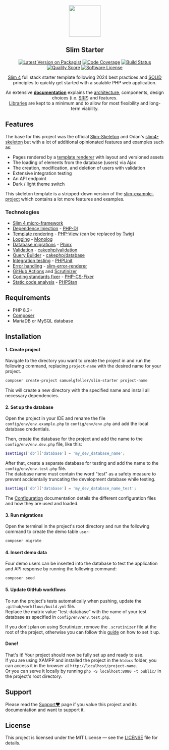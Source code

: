 <div align="center">
<a href="https://github.com/samuelgfeller/slim-starter">
<img src="https://github.com/samuelgfeller/slim-example-project/assets/31797204/8e39b63f-adbf-443c-8ed9-dc5924fd4e0c" width="100px">  
</a>

## Slim Starter

[![Latest Version on Packagist](https://img.shields.io/github/release/samuelgfeller/slim-starter.svg)](https://packagist.org/packages/samuelgfeller/slim-starter)
[![Code Coverage](https://scrutinizer-ci.com/g/samuelgfeller/slim-starter/badges/coverage.png?b=master)](https://scrutinizer-ci.com/g/samuelgfeller/slim-starter/?branch=master)
[![Build Status](https://scrutinizer-ci.com/g/samuelgfeller/slim-starter/badges/build.png?b=master)](https://scrutinizer-ci.com/g/samuelgfeller/slim-starter/build-status/master)
[![Quality Score](https://img.shields.io/scrutinizer/quality/g/samuelgfeller/slim-starter.svg)](https://scrutinizer-ci.com/g/samuelgfeller/slim-starter/?branch=master)
[![Software License](https://img.shields.io/badge/license-MIT-brightgreen.svg)](https://github.com/samuelgfeller/slim-starter/blob/master/LICENSE)

[Slim 4](https://www.slimframework.com/) full stack starter template following 2024 best practices and
[SOLID](https://en.wikipedia.org/wiki/SOLID) principles to quickly get started with a scalable PHP web application.

An extensive [**documentation**](https://samuel-gfeller/docs) explains
the [architecture](https://samuel-gfeller.ch/docs/Architecture), components,
design choices (i.e. 
[SRP](https://samuel-gfeller.ch/docs/Single-Responsibility-Principle-(SRP)))
and features.  
[Libraries](https://samuel-gfeller.ch/docs/Libraries-and-Framework)
are kept to a minimum and to allow for most flexibility and long-term viability.

</div>

## Features

The base for this project was the official
[Slim-Skeleton](https://github.com/slimphp/Slim-Skeleton) and
Odan's [slim4-skeleton](https://github.com/odan/slim4-skeleton)
but with a lot of additional opinionated
features and examples such as:

* Pages rendered by a [template renderer](https://samuel-gfeller.ch/docs/Template-Rendering) 
with layout and versioned assets
* The loading of elements from the database (users) via Ajax
* The creation, modification, and deletion of users with validation
* Extensive integration testing
* An API endpoint
* Dark / light theme switch

This skeleton template is a stripped-down version of the
[slim-example-project](https://github.com/samuelgfeller/slim-example-project) which contains 
a lot more features and examples.

### Technologies

* [Slim 4 micro-framework](https://github.com/slimphp/Slim)
* [Dependency Injection](https://samuel-gfeller.ch/docs/Dependency-Injection) - [PHP-DI](https://php-di.org/)
* [Template rendering](https://samuel-gfeller.ch/docs/Template-Rendering) - [PHP-View](https://github.com/slimphp/PHP-View) 
(can be replaced by [Twig](https://twig.symfony.com/))
* [Logging](https://samuel-gfeller.ch/docs/Logging) - [Monolog](https://github.com/Seldaek/monolog)
* [Database migrations](https://samuel-gfeller.ch/docs/Database-Migrations) - [Phinx](https://phinx.org/)
* [Validation](https://samuel-gfeller.ch/docs/Validation) - [cakephp/validation](https://book.cakephp.org/4/en/core-libraries/validation.html)
* [Query Builder](https://samuel-gfeller.ch/docs/Repository-and-Query-Builder) - [cakephp/database](https://book.cakephp.org/5/en/orm/query-builder.html)
* [Integration testing](https://samuel-gfeller.ch/docs/Writing-Tests) - [PHPUnit](https://github.com/sebastianbergmann/phpunit/)
* [Error handling](https://samuel-gfeller.ch/docs/Error-Handling) - [slim-error-renderer](https://github.com/samuelgfeller/slim-error-renderer)
* [GitHub Actions](https://samuel-gfeller.ch/docs/GitHub-Actions) and [Scrutinizer](https://samuel-gfeller.ch/docs/How-to-set-up-Scrutinizer)
* [Coding standards fixer](https://samuel-gfeller.ch/docs/Coding-Standards-Fixer) - [PHP-CS-Fixer](https://github.com/PHP-CS-Fixer/PHP-CS-Fixer)
* [Static code analysis](https://samuel-gfeller.ch/docs/PHPStan-Static-Code-Analysis) - [PHPStan](https://github.com/phpstan/phpstan)

## Requirements
* PHP 8.2+
* [Composer](https://samuel-gfeller.ch/docs/Composer)
* MariaDB or MySQL database

## Installation
#### 1. Create project
Navigate to the directory you want to create the project in and run the following 
command, replacing `project-name` with the desired name for your project.
```bash
composer create-project samuelgfeller/slim-starter project-name
```
This will create a new directory with the specified name and install all 
necessary dependencies.

#### 2. Set up the database
Open the project in your IDE and rename the file `config/env/env.example.php` to `config/env/env.php` 
and add the local database credentials.  

Then, create the database for the project and add the name to the `config/env/env.dev.php` 
file, like this:
```php
$settings['db']['database'] = 'my_dev_database_name';
```
After that, create a separate database for testing and add the name to the `config/env/env.test.php` 
file.   
The database name must contain the word "test" as a safety measure to prevent 
accidentally truncating the development database while testing.
```php
$settings['db']['database'] = 'my_dev_database_name_test';
```

The [Configuration](https://samuel-gfeller.ch/docs/Configuration) 
documentation details the different configuration files and how they are used and loaded. 

#### 3. Run migrations
Open the terminal in the project's root directory and run the following command to create the 
demo table `user`:
```bash
composer migrate
```

#### 4. Insert demo data
Four demo users can be inserted into the database to test the application and API response by
running the following command:

```bash
composer seed
```

#### 5. Update GitHub workflows

To run the project's tests automatically when pushing, update the 
`.github/workflows/build.yml` file.   
Replace the matrix value "test-database" with the name of 
your test database as specified in `config/env/env.test.php`.

If you don't plan on using Scrutinizer, remove the `.scrutinizer` file at the root of the project,
otherwise you can follow this
[guide](https://samuel-gfeller.ch/docs/How-to-set-up-Scrutinizer)
on how to set it up.

#### Done!
That's it! Your project should now be fully set up and ready to use.  
If you are using XAMPP and installed the project in the `htdocs` folder, you can access it 
in the browser at `http://localhost/project-name`.  
Or you can serve it locally by running `php -S localhost:8080 -t public/` in the project's root 
directory.

## Support

Please read the [Support❤️](https://samuel-gfeller.ch/docs/Support❤️) page
if you value this project and its documentation and want to support it.

## License

This project is licensed under the MIT License — see the
[LICENSE](https://github.com/samuelgfeller/slim-example-project/blob/master/LICENSE) file for details.
